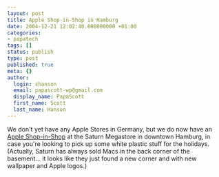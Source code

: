 ```yaml
---
layout: post
title: Apple Shop-in-Shop in Hamburg
date: 2004-12-21 12:02:40.000000000 +01:00
categories:
- papatech
tags: []
status: publish
type: post
published: true
meta: {}
author:
  login: shanson
  email: papascott-wp@gmail.com
  display_name: PapaScott
  first_name: Scott
  last_name: Hanson
---
```

<p>We don't yet have any Apple Stores in Germany, but we do now have an <a title="heise online - Saturn eröffnet seinen ersten Apple Shop-in-Shop" href="http://www.heise.de/newsticker/meldung/54478">Apple Shop-in-Shop</a> at the Saturn Megastore in downtown Hamburg, in case you're looking to pick up some white plastic stuff for the holidays. (Actually, Saturn has always sold Macs in the back corner of the basement... it looks like they just found a new corner and with new wallpaper and Apple logos.)</p>
